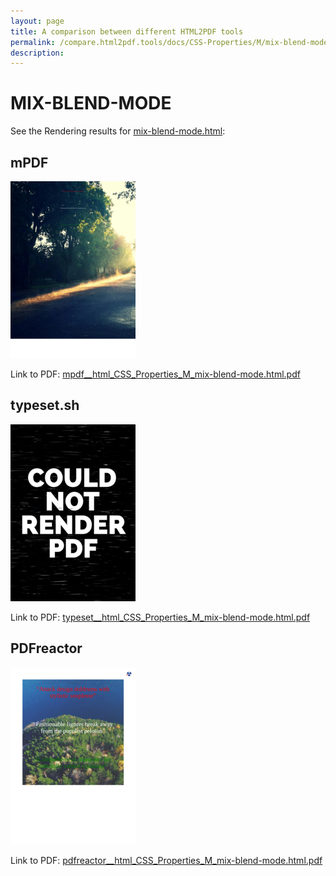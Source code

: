 ```yaml
---
layout: page
title: A comparison between different HTML2PDF tools
permalink: /compare.html2pdf.tools/docs/CSS-Properties/M/mix-blend-mode.md
description: 
---
```


# MIX-BLEND-MODE

See the Rendering results for [mix-blend-mode.html](/html/CSS%20Properties/M/mix-blend-mode.html):

## mPDF
![](mpdf__html_CSS_Properties_M_mix-blend-mode.html.png) 

Link to PDF: [mpdf__html_CSS_Properties_M_mix-blend-mode.html.pdf](mpdf__html_CSS_Properties_M_mix-blend-mode.html.pdf)

## typeset.sh
![](typeset__html_CSS_Properties_M_mix-blend-mode.html.png) 

Link to PDF: [typeset__html_CSS_Properties_M_mix-blend-mode.html.pdf](typeset__html_CSS_Properties_M_mix-blend-mode.html.pdf)

## PDFreactor
![](pdfreactor__html_CSS_Properties_M_mix-blend-mode.html.png) 

Link to PDF: [pdfreactor__html_CSS_Properties_M_mix-blend-mode.html.pdf](pdfreactor__html_CSS_Properties_M_mix-blend-mode.html.pdf)
